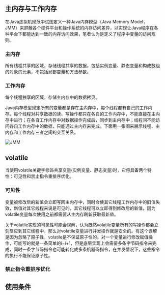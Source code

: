
## 主内存与工作内存
在Java虚拟机规范中试图定义一种Java内存模型（Java Memory Model，JMM）来屏蔽各个硬件平台和操作系统的内存访问差异，以实现让Java程序在各种平台下都能达到一致的内存访问效果，笔者认为是定义了程序中变量的访问规则。

### 主内存
所有线程共享的区域，存储线程共享的数据，包括实例变量、静态变量和构成数组的对象的元素，不包括局部变量和方法参数。

### 工作内存
每个线程独享的区域，存储主内存中的数据拷贝。

Java内存模型规定所有的变量都是存在主内存中，每个线程都有自己的工作内存。每个线程对共享数据的读、写操作都只在各自的工作内存中，不能直接在主内存中进行；在各自工作内存中对数据操作完成后，同步到主内存中；线程间不能访问各自工作内存中的数据，只能通过主内存来完成。下面用一张图来展示线程、主内存和工作内存三者之间的交互关系。

![JMM](https://github.com/wind7rui/HighConcurrency/blob/master/JMM.png)

## volatile
当使用volatile关键字修饰共享变量(实例变量、静态变量)时，它将具备两个特性：可见性和禁止指令重排序优化。

### 可见性
变量被修改后的新值会立即写回主内存中，同时会使其它线程工作内存中的旧值失效，新值对其它线程来说是可见的，其它线程可以立即得到修改后的新值，因为volatile变量每次使用之前都需要从主内存刷新获取最新值。

关于volatile实现的可见性可能会误解，认为既然volatile变量所有的写操作都会立刻反应到其它线程中，那么对volatile变量进行并发操作就是安全的。有这个误解是因为忽略了原子性，volatile是不保证原子性的。对一个变量进行修改赋值操作，可能写的就是一条简单的i=i+1，但是底层实现上会需要多条字节码指令来完成，同时一条字节码指令也可能转化成多条机器码指令，在并发情况下，这些指令的执行不能保证原子性。

### 禁止指令重排序优化



## 使用条件
